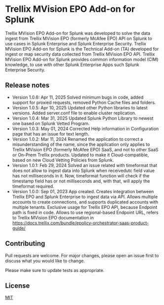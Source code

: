# Trellix MVision EPO Add-on for Splunk

Trellix MVision EPO Add-on for Splunk was developed to solve the data ingest from Trellix MVision EPO (formerly McAfee EPO) API on Splunk to use cases in Splunk Enterprise and Splunk Enterprise Security. Trellix MVision EPO Add-on for Splunk is the Technical Add-on (TA) developed for ingest or map security data collected from Trellix MVision EPO API. Trellix MVision EPO Add-on for Splunk provides common information model (CIM) knowledge, to use with other Splunk Enterprise Apps such Splunk Enterprise Security.

## Release notes

- Version 1.0.6: Apr 11, 2025 Solved minimum bugs in code, added support for proxied requests, removed Python Cache files and folders.
- Version 1.0.5: Apr 10, 2025 Updated other Python libraries to latest versions. Added server.conf file to enable cluster replication.
- Version 1.0.4: Mar 31, 2025 Updated Splunk Python Library to newest one based on Splunk Vetted Program.
- Version 1.0.3: May 01, 2024 Corrected Help information in Configuration page that has an issue for text length.
- Version 1.0.2: Mar 11, 2024 Renamed the application to correct a misunderstanding of the name, since the application only applies to Trellix MVision EPO (formerly McAfee EPO) SaaS, and not to other SaaS or On-Prem Trellix products. Updated to make it Cloud-compatible, based on new Cloud Vetting Policies from Splunk.
- Version 1.0.1: Feb 29, 2024 Solved an issue related with timeformat that does not allow to ingest data into Splunk when receivedutc field value has not milliseconds in it. Now, timeformat function will check if the timestamp field has or not milliseconds and, with that, will apply the timeformat required.
- Version 1.0.0: Sep 01, 2023 App created. Creates integration between Trellix EPO and Splunk Enterprise to ingest data via API. Allows multiple accounts to create connections, and supports duplicated accounts with multiple tenants. Exclusive usage for Trellix EPO API, because Endpoint path is fixed in code. Allows to use regional-based Endpoint URL, refers to Trellix MVision EPO documentation in <https://docs.trellix.com/bundle/epolicy-orchestrator-saas-product-guide/>

## Contributing

Pull requests are welcome. For major changes, please open an issue first to discuss what you would like to change.

Please make sure to update tests as appropriate.

## License

[MIT](https://choosealicense.com/licenses/mit/)
